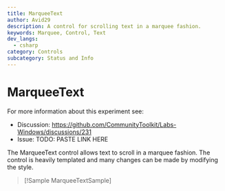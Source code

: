 ```yaml
---
title: MarqueeText
author: Avid29
description: A control for scrolling text in a marquee fashion.
keywords: Marquee, Control, Text
dev_langs:
  - csharp
category: Controls
subcategory: Status and Info
---
```


# MarqueeText

For more information about this experiment see:
- Discussion: https://github.com/CommunityToolkit/Labs-Windows/discussions/231
- Issue: TODO: PASTE LINK HERE

The MarqueeText control allows text to scroll in a marquee fashion. The control is heavily templated and many changes can be made by modifying the style.

> [!Sample MarqueeTextSample]
